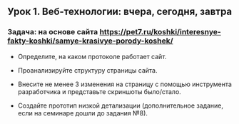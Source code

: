 ## Урок 1. Веб-технологии: вчера, сегодня, завтра
### Задача: на основе сайта https://pet7.ru/koshki/interesnye-fakty-koshki/samye-krasivye-porody-koshek/

* Определите, на каком протоколе работает сайт.

* Проанализируйте структуру страницы сайта.

* Внесите не менее 3 изменения на страницу с помощью инструмента разработчика и представьте скриншоты было/стало.

* Создайте прототип низкой детализации (дополнительное задание, если на семинаре дошли до задания №8).